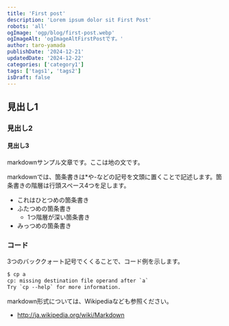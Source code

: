 ```yaml
---
title: 'First post'
description: 'Lorem ipsum dolor sit First Post'
robots: 'all'
ogImage: 'ogp/blog/first-post.webp'
ogImageAlt: 'ogImageAltFirstPostです。'
author: taro-yamada
publishDate: '2024-12-21'
updatedDate: '2024-12-22'
categories: ['category1']
tags: ['tags1', 'tags2']
isDraft: false
---
```


## 見出し1

### 見出し2

#### 見出し3

markdownサンプル文章です。ここは地の文です。

markdownでは、箇条書きは\*や-などの記号を文頭に置くことで記述します。箇条書きの階層は行頭スペース4つを足します。

- これはひとつめの箇条書き
- ふたつめの箇条書き
  - 1つ階層が深い箇条書き
- みっつめの箇条書き

### コード

3つのバッククォート記号でくくることで、コード例を示します。

```txt
$ cp a
cp: missing destination file operand after `a`
Try `cp --help` for more information.
```

markdown形式については、Wikipediaなども参照ください。

- <http://ja.wikipedia.org/wiki/Markdown>
